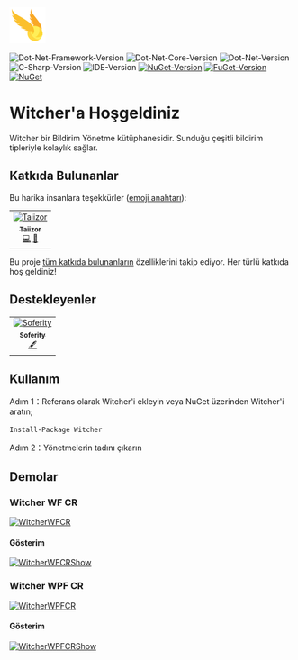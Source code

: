 ![Logo](.images/Logo.png)

![Dot-Net-Framework-Version](https://img.shields.io/badge/.NET%20Framework-%3E%3D4.8-blue)
![Dot-Net-Core-Version](https://img.shields.io/badge/.NET%20Core-%3E%3D3.1-blue)
![Dot-Net-Version](https://img.shields.io/badge/.NET-%3E%3D5.0-blue)
![C-Sharp-Version](https://img.shields.io/badge/C%23-10.0-blue.svg)
![IDE-Version](https://img.shields.io/badge/IDE-VS2022-blue.svg)
[![NuGet-Version](https://img.shields.io/nuget/v/Witcher.svg)](https://www.nuget.org/packages/Witcher)
[![FuGet-Version](https://www.fuget.org/packages/Witcher/badge.svg)](https://www.fuget.org/packages/Witcher)
[![NuGet](https://img.shields.io/nuget/dt/Witcher)](https://www.nuget.org/api/v2/package/Witcher)

# Witcher'a Hoşgeldiniz
Witcher bir Bildirim Yönetme kütüphanesidir. Sunduğu çeşitli bildirim tipleriyle kolaylık sağlar.

## Katkıda Bulunanlar

Bu harika insanlara teşekkürler ([emoji anahtarı](https://allcontributors.org/docs/en/emoji-key)):

<table>
  <tr>
    <td align="center">
		<a href="https://github.com/Taiizor">
			<img src="https://avatars3.githubusercontent.com/u/41683699?s=460&v=4" width="80px;" alt="Taiizor"/>
			<br/>
			<sub>
				<b>Taiizor</b>
			</sub>
		</a>
		<br/>
		<a href="https://github.com/Soferity/Witcher/commits?author=Taiizor" title="Kodlama">💻</a>
		<a href="https://www.vegalya.com" title="Fikirler & Planlama, Geri Bildirim">🤔</a>
	</td>
  </tr>
</table>

Bu proje [tüm katkıda bulunanların](https://github.com/all-contributors/all-contributors) özelliklerini takip ediyor. Her türlü katkıda hoş geldiniz!

## Destekleyenler

<table>
  <tr>
    <td align="center">
		<a href="https://github.com/Soferity">
			<img src="https://avatars3.githubusercontent.com/u/63516515?s=200&v=4" width="80px;" alt="Soferity"/>
			<br/>
			<sub>
				<b>Soferity</b>
			</sub>
		</a>
		<br/>
		<a href="https://github.com/Soferity" target="_blank" title="İçerik">🖋</a>
	</td>
  </tr>
</table>

## Kullanım

Adım 1：Referans olarak Witcher'i ekleyin veya NuGet üzerinden Witcher'i aratın;

```Install-Package Witcher```

Adım 2：Yönetmelerin tadını çıkarın

## Demolar

### Witcher WF CR

[![WitcherWFCR](.screenshots/Witcher_WF_CR.png)](https://github.com/Aquilatery/Witcher/tree/develop/src/Witcher_WF_CR "WitcherWFCR")

#### Gösterim

[![WitcherWFCRShow](.screenshots/Witcher_WF_CR.gif)](https://github.com/Aquilatery/Witcher/tree/develop/src/Witcher_WF_CR "WitcherWFCRShow")

### Witcher WPF CR

[![WitcherWPFCR](.screenshots/Witcher_WPF_CR.png)](https://github.com/Aquilatery/Witcher/tree/develop/src/Witcher_WPF_CR "WitcherWPFCR")

#### Gösterim

[![WitcherWPFCRShow](.screenshots/Witcher_WPF_CR.gif)](https://github.com/Aquilatery/Witcher/tree/develop/src/Witcher_WPF_CR "WitcherWPFCRShow")